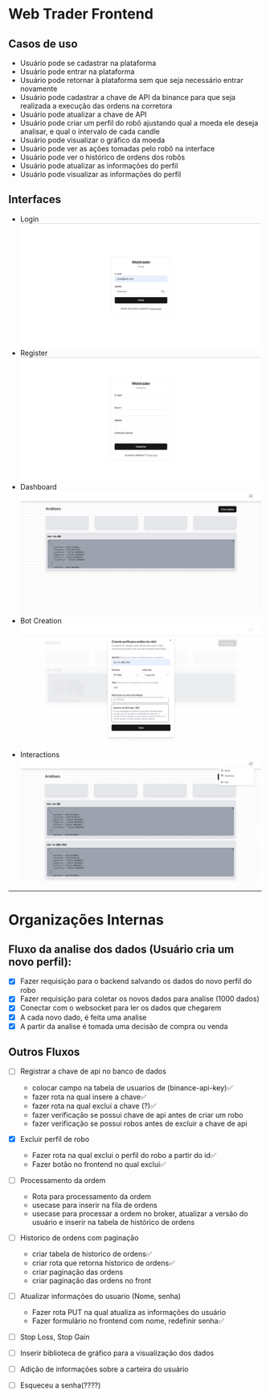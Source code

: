 # Web Trader Frontend

## Casos de uso

- Usuário pode se cadastrar na plataforma
- Usuário pode entrar na plataforma
- Usuário pode retornar à plataforma sem que seja necessário entrar novamente
- Usuário pode cadastrar a chave de API da binance para que seja realizada a execução das ordens na corretora
- Usuário pode atualizar a chave de API
- Usuário pode criar um perfil do robô ajustando qual a moeda ele deseja analisar, e qual o intervalo de cada candle
- Usuário pode visualizar o gráfico da moeda
- Usuário pode ver as ações tomadas pelo robô na interface
- Usuário pode ver o histórico de ordens dos robôs
- Usuário pode atualizar as informações do perfil
- Usuário pode visualizar as informações do perfil

## Interfaces

- Login ![login](./media/login.png)
- Register ![register](./media/register.png)
- Dashboard ![login](./media/dashboard.png)
- Bot Creation ![bot](./media/create.png)
- Interactions ![interactions](./media/interactions.png)

---

# Organizações Internas

## Fluxo da analise dos dados (Usuário cria um novo perfil):

- [x] Fazer requisição para o backend salvando os dados do novo perfil do robo
- [x] Fazer requisição para coletar os novos dados para analise (1000 dados)
- [x] Conectar com o websocket para ler os dados que chegarem
- [x] A cada novo dado, é feita uma analise
- [x] A partir da analise é tomada uma decisão de compra ou venda

## Outros Fluxos

- [ ] Registrar a chave de api no banco de dados

  - colocar campo na tabela de usuarios de (binance-api-key)✅
  - fazer rota na qual insere a chave✅
  - fazer rota na qual exclui a chave (?)✅
  - fazer verificação se possui chave de api antes de criar um robo
  - fazer verificação se possui robos antes de excluir a chave de api

- [x] Excluir perfil de robo

  - Fazer rota na qual exclui o perfil do robo a partir do id✅
  - Fazer botão no frontend no qual exclui✅

- [ ] Processamento da ordem

  - Rota para processamento da ordem
  - usecase para inserir na fila de ordens
  - usecase para processar a ordem no broker, atualizar a versão do usuário e inserir na tabela de histórico de ordens

- [ ] Historico de ordens com paginação

  - criar tabela de historico de ordens✅
  - criar rota que retorna historico de ordens✅
  - criar paginação das ordens
  - criar paginação das ordens no front

- [ ] Atualizar informações do usuario (Nome, senha)

  - Fazer rota PUT na qual atualiza as informações do usuário
  - Fazer formulário no frontend com nome, redefinir senha✅

- [ ] Stop Loss, Stop Gain

- [ ] Inserir biblioteca de gráfico para a visualização dos dados

- [ ] Adição de informações sobre a carteira do usuário

- [ ] Esqueceu a senha(????)
